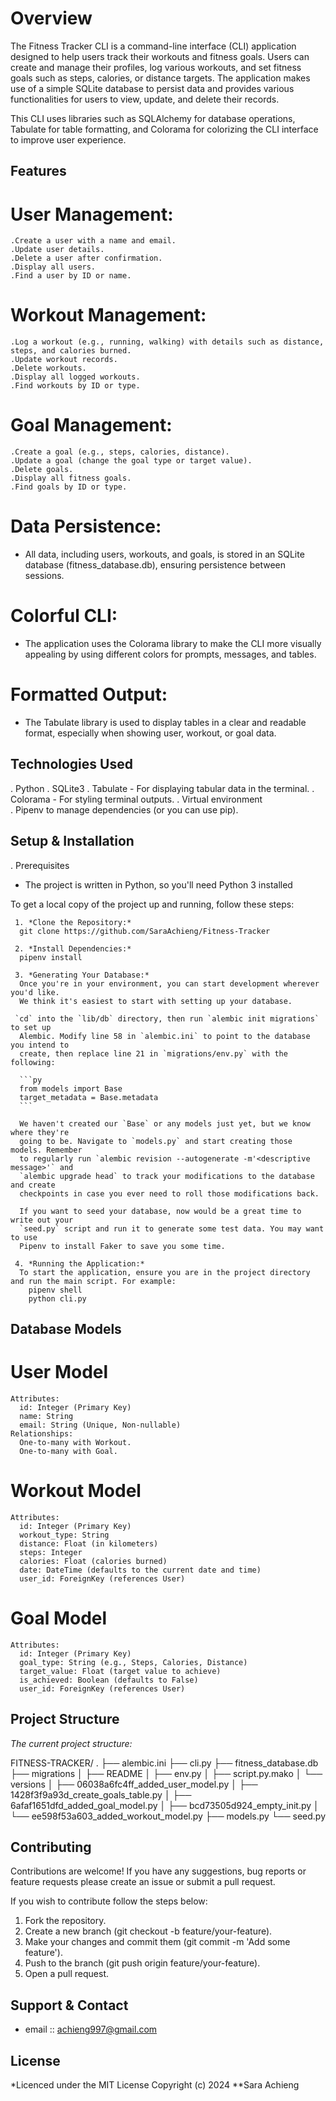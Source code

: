 # Overview
The Fitness Tracker CLI is a command-line interface (CLI) application designed to help users track their workouts and fitness goals. Users can create and manage their profiles, log various workouts, and set fitness goals such as steps, calories, or distance targets. The application makes use of a simple SQLite database to persist data and provides various functionalities for users to view, update, and delete their records.

This CLI uses libraries such as SQLAlchemy for database operations, Tabulate for table formatting, and Colorama for colorizing the CLI interface to improve user experience.

## Features
   # User Management:
    .Create a user with a name and email.
    .Update user details.
    .Delete a user after confirmation.
    .Display all users.
    .Find a user by ID or name.

   # Workout Management:
    .Log a workout (e.g., running, walking) with details such as distance, steps, and calories burned.
    .Update workout records.
    .Delete workouts.
    .Display all logged workouts.
    .Find workouts by ID or type.

   # Goal Management:
    .Create a goal (e.g., steps, calories, distance).
    .Update a goal (change the goal type or target value).
    .Delete goals.
    .Display all fitness goals.
    .Find goals by ID or type.

   # Data Persistence:
   - All data, including users, workouts, and goals, is stored in an SQLite database (fitness_database.db), ensuring persistence between sessions.

   # Colorful CLI:
   - The application uses the Colorama library to make the CLI more visually appealing by using different colors for prompts, messages, and tables.

   # Formatted Output:
   - The Tabulate library is used to display tables in a clear and readable format, especially when showing user, workout, or goal data.
    

## Technologies Used  
   . Python
   . SQLite3
   . Tabulate - For displaying tabular data in the terminal.
   . Colorama - For styling terminal outputs.
   . Virtual environment  
   . Pipenv to manage dependencies (or you can use pip).

## Setup & Installation
   . Prerequisites
   - The project is written in Python, so you'll need Python 3 installed

   To get a local copy of the project up and running, follow these steps:

     1. *Clone the Repository:*
      git clone https://github.com/SaraAchieng/Fitness-Tracker
   
     2. *Install Dependencies:*
      pipenv install

     3. *Generating Your Database:*
      Once you're in your environment, you can start development wherever you'd like.
      We think it's easiest to start with setting up your database.

     `cd` into the `lib/db` directory, then run `alembic init migrations` to set up
      Alembic. Modify line 58 in `alembic.ini` to point to the database you intend to
      create, then replace line 21 in `migrations/env.py` with the following:

      ```py
      from models import Base
      target_metadata = Base.metadata
      ```

      We haven't created our `Base` or any models just yet, but we know where they're
      going to be. Navigate to `models.py` and start creating those models. Remember
      to regularly run `alembic revision --autogenerate -m'<descriptive message>'` and
      `alembic upgrade head` to track your modifications to the database and create
      checkpoints in case you ever need to roll those modifications back.

      If you want to seed your database, now would be a great time to write out your
      `seed.py` script and run it to generate some test data. You may want to use
      Pipenv to install Faker to save you some time. 

     4. *Running the Application:*
      To start the application, ensure you are in the project directory and run the main script. For example:
        pipenv shell
        python cli.py

    


## Database Models
  # User Model
    Attributes:
      id: Integer (Primary Key)
      name: String
      email: String (Unique, Non-nullable)
    Relationships:
      One-to-many with Workout.
      One-to-many with Goal.
  # Workout Model
    Attributes:
      id: Integer (Primary Key)
      workout_type: String
      distance: Float (in kilometers)
      steps: Integer
      calories: Float (calories burned)
      date: DateTime (defaults to the current date and time)
      user_id: ForeignKey (references User)
  # Goal Model
    Attributes:
      id: Integer (Primary Key)
      goal_type: String (e.g., Steps, Calories, Distance)
      target_value: Float (target value to achieve)
      is_achieved: Boolean (defaults to False)
      user_id: ForeignKey (references User)
        

     

## Project Structure
*The current project structure:*

FITNESS-TRACKER/
.
├── alembic.ini
├── cli.py
├── fitness_database.db
├── migrations
│   ├── README
│   ├── env.py
│   ├── script.py.mako
│   └── versions
│       ├── 06038a6fc4ff_added_user_model.py
│       ├── 1428f3f9a93d_create_goals_table.py
│       ├── 6afaf1651dfd_added_goal_model.py
│       ├── bcd73505d924_empty_init.py
│       └── ee598f53a603_added_workout_model.py
├── models.py
└── seed.py
    

## Contributing

Contributions are welcome! If you have any suggestions, bug reports or feature requests please create an issue or submit a pull request.

If you wish to contribute follow the steps below:

1. Fork the repository.
2. Create a new branch (git checkout -b feature/your-feature).
3. Make your changes and commit them (git commit -m 'Add some feature').
4. Push to the branch (git push origin feature/your-feature).
5. Open a pull request.

## Support & Contact
  - email :: achieng997@gmail.com

## License
*Licenced under the MIT License Copyright (c) 2024 **Sara Achieng


    


